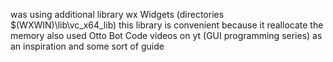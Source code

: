 was using additional library wx Widgets (directories $(WXWIN)\lib\vc_x64_lib)
this library is convenient because it reallocate the memory 
also used Otto Bot Code videos on yt (GUI programming series) as an inspiration and some sort of guide
